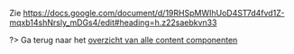 Zie https://docs.google.com/document/d/19RHSpMWIhUoD4ST7d4fvd1Z-mqxb14shNrsly_mDGs4/edit#heading=h.z22saebkvn33

?> Ga terug naar het [overzicht van alle content componenten](/redactie/content/cc/standaard-cc.md)